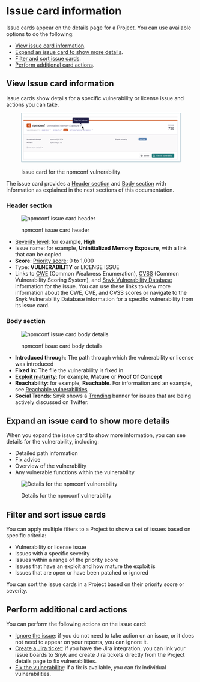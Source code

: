 # Issue card information

Issue cards appear on the details page for a Project. You can use available options to do the following:

* [View issue card information](issue-card-information.md#view-issue-card-information).
* [Expand an issue card to show more details](issue-card-information.md#expand-an-issue-card-to-show-more-details).
* [Filter and sort issue cards](issue-card-information.md#filter-and-sort-issue-cards).
* [Perform additional card actions](issue-card-information.md#perform-additional-card-actions).

## View Issue card information

Issue cards show details for a specific vulnerability or license issue and actions you can take.

<figure><img src="../../.gitbook/assets/image (289) (1).png" alt="Issue card for the npmconf vulnerability"><figcaption><p>Issue card for the npmconf vulnerability</p></figcaption></figure>

The issue card provides a [Header section](issue-card-information.md#header-section) and [Body section](issue-card-information.md#body-section) with information as explained in the next sections of this documentation.

### Header section

<figure><img src="../../.gitbook/assets/issue-card-header_8dec2022.png" alt="npmconf issue card header"><figcaption><p>npmconf issue card header</p></figcaption></figure>

* [Severity level](../prioritizing-issues/severity-levels.md): for example, **High**
* Issue name: for example, **Uninitialized Memory Exposure**, with a link that can be copied
* **Score**: [Priority score](../prioritizing-issues/priority-score.md): 0 to 1,000
* Type: **VULNERABILITY** or LICENSE ISSUE
* Links to [CWE](https://cwe.mitre.org/index.html) (Common Weakness Enumeration), [CVSS](https://www.first.org/cvss/calculator/3.1) (Common Vulnerability Scoring System), and [Snyk Vulnerability Database](https://snyk.io/vuln) information for the issue. You can use these links to view more information about the CWE, CVE, and CVSS scores or navigate to the Snyk Vulnerability Database information for a specific vulnerability from its issue card.

### Body section

<figure><img src="../../.gitbook/assets/issue-card-body-eg1_8dec2022.png" alt="npmconf issue card body details"><figcaption><p>npmconf issue card body details</p></figcaption></figure>

* **Introduced through**: The path through which the vulnerability or license was introduced
* **Fixed in:** The file the vulnerability is fixed in
* [**Exploit maturity**](../priorities-for-fixing-issues/view-exploits.md): for example, **Mature** or **Proof Of Concept**
* **Reachability**: for example, **Reachable**. For information and an example, see [Reachable vulnerabilities](../prioritizing-issues/reachable-vulnerabilities.md)
* **Social Trends**: Snyk shows a [Trending](../priorities-for-fixing-issues/vulnerabilities-with-social-trends.md) banner for issues that are being actively discussed on Twitter.

## Expand an issue card to show more details

When you expand the issue card to show more information, you can see details for the vulnerability, including:

* Detailed path information
* Fix advice
* Overview of the vulnerability
* Any vulnerable functions within the vulnerability

<figure><img src="../../.gitbook/assets/image-card-expanded_8dec2022.png" alt="Details for the npmconf vulnerability"><figcaption><p>Details for the npmconf vulnerability</p></figcaption></figure>

## Filter and sort issue cards

You can apply multiple filters to a Project to show a set of issues based on specific criteria:

* Vulnerability or license issue
* Issues with a specific severity
* Issues within a range of the priority score
* Issues that have an exploit and how mature the exploit is
* Issues that are open or have been patched or ignored

You can sort the issue cards in a Project based on their priority score or severity.

## Perform additional card actions

You can perform the following actions on the issue card:

* [Ignore the issue](../priorities-for-fixing-issues/ignore-issues.md): if you do not need to take action on an issue, or it does not need to appear on your reports, you can ignore it.
* [Create a Jira ticket](../../integrations/notifications-ticketing-system-integrations/jira.md): if you have the Jira integration, you can link your issue boards to Snyk and create Jira tickets directly from the Project details page to fix vulnerabilities.
* [Fix the vulnerability](../../scan-applications/snyk-open-source/starting-to-fix-vulnerabilities/fix-your-vulnerabilities.md): if a fix is available, you can fix individual vulnerabilities.
